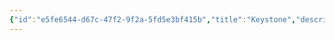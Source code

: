 ```yaml
---
{"id":"e5fe6544-d67c-47f2-9f2a-5fd5e3bf415b","title":"Keystone","description":"Overview of Keystone Gifts tag.","publish":true,"date_created":"Thursday, April 11th 2024, 5:58:59 pm","date_modified":"Friday, October 4th 2024, 12:24:59 am","editing_lock":true,"live_preview":true,"cssclasses":["mado-heading"],"path":"tags/Gifts/Keystone.md","permalink":"/tags/gifts/keystone/","PassFrontmatter":true}
---
```


